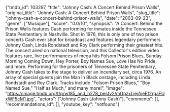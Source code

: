 {"tmdb_id": 103297, "title": "Johnny Cash: A Concert Behind Prison Walls", "original_title": "Johnny Cash: A Concert Behind Prison Walls", "slug_title": "johnny-cash-a-concert-behind-prison-walls", "date": "2003-09-23", "genre": ["Musique"], "score": "0.0/10", "synopsis": "A Concert: Behind the Prison Walls features Cash performing for inmates inside the Tennessee State Penitentiary in Nashville. Shot in 1976, this is only one of two prison concerts Cash ever shot for broadcast and features legendary performers Johnny Cash, Linda Rondstadt and Roy Clark performing their greatest hits. The concert aired on national television, and this Collector's edition video features rare, live performances of mega hits Folsom Prison Blues, Sunday Morning Coming Down, Hey Porter, Boy Names Sue, Love Has No Pride, and more.  Performing for the prisoners of Tennessee State Penitentiary, Johnny Cash takes to the stage to deliver an incendiary set, circa 1976. An array of special guests join the Man in Black onstage, including Linda Rondstadt and Roy Clark. Tracks include \"Folsom Prison Blues,\" \"Boy Named Sue,\" \"Half as Much,\" and many more!", "image": "https://image.tmdb.org/t/p/w185_and_h278_bestv2/mGpzxLjejAjeEf2rgaFUxWF5cM1.jpg", "actors": ["Johnny Cash (Johnny Cash)"], "comments": [], "recommandations_id": [], "youtube_key": "notfound"}